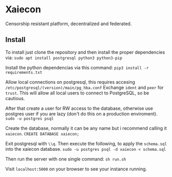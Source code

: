 # Xaiecon
Censorship resistant platform, decentralized and federated.

## Install
To install just clone the repository and then install the proper dependencies via:
`sudo apt install postgresql python3 python3-pip`

Install the python dependencias via this command:
`pip3 install -r requirements.txt`

Allow local connections on postgresql, this requires accesing `/etc/postgresql/(version)/main/pg_hba.conf`
Exchange `ident` and `peer` for `trust`. This will allow all local users to connect to PostgreSQL, so be cautious.

After that create a user for RW access to the database, otherwise use postgres user if you are lazy (don't do this on a production enviroment).
`sudo -u postgres psql`

Create the database, normally it can be any name but i recommend calling it `xaiecon`.
`CREATE DATABASE xaiecon;`

Exit postgresql with `\\q`. Then execute the following, to apply the `schema.sql` into the xaiecon database.
`sudo -u postgres psql -d xaiecon < schema.sql`

Then run the server with one single command:
`sh run.sh`

Visit `localhost:5000` on your browser to see your instance running.